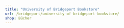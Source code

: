 ```yaml
---
title: "University of Bridgeport Bookstore"
url: /bridgeport/university-of-bridgeport-bookstore/
shop: Bücher
---
```

